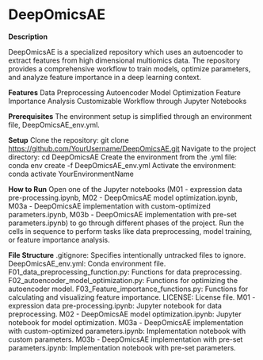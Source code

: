 # DeepOmicsAE


**Description**

DeepOmicsAE is a specialized repository which uses an autoencoder to extract features from high dimensional multiomics data. The repository provides a comprehensive workflow to train models, optimize parameters, and analyze feature importance in a deep learning context.

**Features**
Data Preprocessing
Autoencoder Model Optimization
Feature Importance Analysis
Customizable Workflow through Jupyter Notebooks

**Prerequisites**
The environment setup is simplified through an environment file, DeepOmicsAE_env.yml.

**Setup**
Clone the repository:
    git clone https://github.com/YourUsername/DeepOmicsAE.git
Navigate to the project directory:
    cd DeepOmicsAE
Create the environment from the .yml file:
    conda env create -f DeepOmicsAE_env.yml
Activate the environment:
    conda activate YourEnvironmentName
    
**How to Run**
Open one of the Jupyter notebooks (M01 - expression data pre-processing.ipynb, M02 - DeepOmicsAE model optimization.ipynb, M03a - DeepOmicsAE implementation with custom-optimized parameters.ipynb, M03b - DeepOmicsAE implementation with pre-set parameters.ipynb) to go through different phases of the project.
Run the cells in sequence to perform tasks like data preprocessing, model training, or feature importance analysis.

**File Structure**
.gitignore: Specifies intentionally untracked files to ignore.
DeepOmicsAE_env.yml: Conda environment file.
F01_data_preprocessing_function.py: Functions for data preprocessing.
F02_autoencoder_model_optimization.py: Functions for optimizing the autoencoder model.
F03_Feature_importance_functions.py: Functions for calculating and visualizing feature importance.
LICENSE: License file.
M01 - expression data pre-processing.ipynb: Jupyter notebook for data preprocessing.
M02 - DeepOmicsAE model optimization.ipynb: Jupyter notebook for model optimization.
M03a - DeepOmicsAE implementation with custom-optimized parameters.ipynb: Implementation notebook with custom parameters.
M03b - DeepOmicsAE implementation with pre-set parameters.ipynb: Implementation notebook with pre-set parameters.

